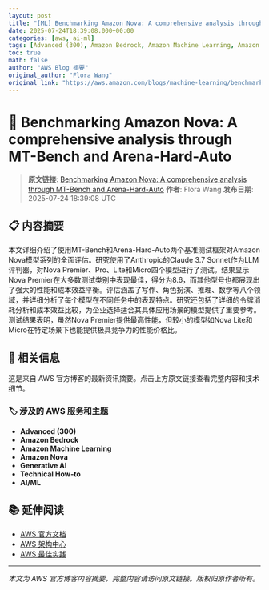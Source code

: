```yaml
---
layout: post
title: "[ML] Benchmarking Amazon Nova: A comprehensive analysis through MT-Bench and Arena-Hard-Auto"
date: 2025-07-24T18:39:08.000+00:00
categories: [aws, ai-ml]
tags: [Advanced (300), Amazon Bedrock, Amazon Machine Learning, Amazon Nova, Generative AI, Technical How-to, AIML]
toc: true
math: false
author: "AWS Blog 摘要"
original_author: "Flora Wang"
original_link: "https://aws.amazon.com/blogs/machine-learning/benchmarking-amazon-nova-a-comprehensive-analysis-through-mt-bench-and-arena-hard-auto/"
---
```


# 🤖 Benchmarking Amazon Nova: A comprehensive analysis through MT-Bench and Arena-Hard-Auto

> **原文链接**: [Benchmarking Amazon Nova: A comprehensive analysis through MT-Bench and Arena-Hard-Auto](https://aws.amazon.com/blogs/machine-learning/benchmarking-amazon-nova-a-comprehensive-analysis-through-mt-bench-and-arena-hard-auto/)
> **作者**: Flora Wang
> **发布日期**: 2025-07-24 18:39:08 UTC

## 📋 内容摘要

本文详细介绍了使用MT-Bench和Arena-Hard-Auto两个基准测试框架对Amazon Nova模型系列的全面评估。研究使用了Anthropic的Claude 3.7 Sonnet作为LLM评判器，对Nova Premier、Pro、Lite和Micro四个模型进行了测试。结果显示Nova Premier在大多数测试类别中表现最佳，得分为8.6，而其他型号也都展现出了强大的性能和成本效益平衡。评估涵盖了写作、角色扮演、推理、数学等八个领域，并详细分析了每个模型在不同任务中的表现特点。研究还包括了详细的令牌消耗分析和成本效益比较，为企业选择适合其具体应用场景的模型提供了重要参考。测试结果表明，虽然Nova Premier提供最高性能，但较小的模型如Nova Lite和Micro在特定场景下也能提供极具竞争力的性能价格比。

## 🔗 相关信息

这是来自 AWS 官方博客的最新资讯摘要。点击上方原文链接查看完整内容和技术细节。

### 🏷️ 涉及的 AWS 服务和主题

- **Advanced (300)**
- **Amazon Bedrock**
- **Amazon Machine Learning**
- **Amazon Nova**
- **Generative AI**
- **Technical How-to**
- **AI/ML**

## 📚 延伸阅读

- [AWS 官方文档](https://docs.aws.amazon.com/)
- [AWS 架构中心](https://aws.amazon.com/architecture/)
- [AWS 最佳实践](https://aws.amazon.com/architecture/well-architected/)

---

*本文为 AWS 官方博客内容摘要，完整内容请访问原文链接。版权归原作者所有。*